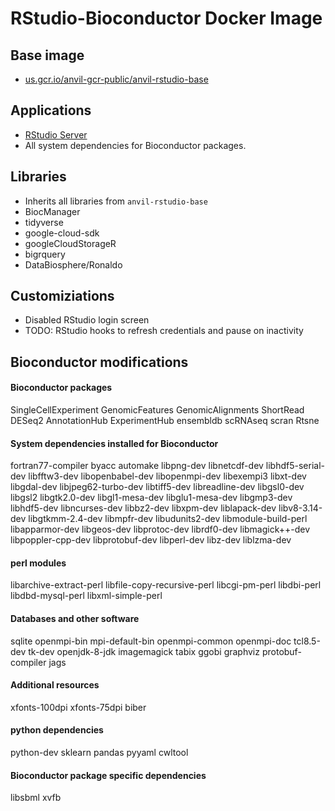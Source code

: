 # RStudio-Bioconductor Docker Image

## Base image
* [us.gcr.io/anvil-gcr-public/anvil-rstudio-base](us.gcr.io/anvil-gcr-public/anvil-rstudio-base)

## Applications
* [RStudio Server](https://www.rstudio.com/products/rstudio-server/)
* All system dependencies for Bioconductor packages.

## Libraries
* Inherits all libraries from `anvil-rstudio-base`
* BiocManager
* tidyverse
* google-cloud-sdk
* googleCloudStorageR
* bigrquery
* DataBiosphere/Ronaldo

## Customiziations
* Disabled RStudio login screen
* TODO: RStudio hooks to refresh credentials and pause on inactivity

## Bioconductor modifications

#### Bioconductor packages

SingleCellExperiment
GenomicFeatures
GenomicAlignments
ShortRead
DESeq2
AnnotationHub
ExperimentHub
ensembldb
scRNAseq
scran
Rtsne

#### System dependencies installed for Bioconductor
fortran77-compiler
byacc
automake
libpng-dev
libnetcdf-dev
libhdf5-serial-dev
libfftw3-dev
libopenbabel-dev
libopenmpi-dev
libexempi3
libxt-dev
libgdal-dev
libjpeg62-turbo-dev
libtiff5-dev
libreadline-dev
libgsl0-dev
libgsl2
libgtk2.0-dev
libgl1-mesa-dev
libglu1-mesa-dev
libgmp3-dev
libhdf5-dev
libncurses-dev
libbz2-dev
libxpm-dev
liblapack-dev
libv8-3.14-dev
libgtkmm-2.4-dev
libmpfr-dev
libudunits2-dev
libmodule-build-perl
libapparmor-dev
libgeos-dev
libprotoc-dev
librdf0-dev
libmagick++-dev
libpoppler-cpp-dev
libprotobuf-dev
libperl-dev
libz-dev
liblzma-dev

#### perl modules
libarchive-extract-perl
libfile-copy-recursive-perl
libcgi-pm-perl
libdbi-perl
libdbd-mysql-perl
libxml-simple-perl

#### Databases and other software
sqlite
openmpi-bin
mpi-default-bin
openmpi-common
openmpi-doc
tcl8.5-dev
tk-dev
openjdk-8-jdk
imagemagick
tabix
ggobi
graphviz
protobuf-compiler
jags

#### Additional resources
xfonts-100dpi
xfonts-75dpi
biber

#### python dependencies
python-dev
sklearn
pandas
pyyaml
cwltool

#### Bioconductor package specific dependencies
libsbml
xvfb
